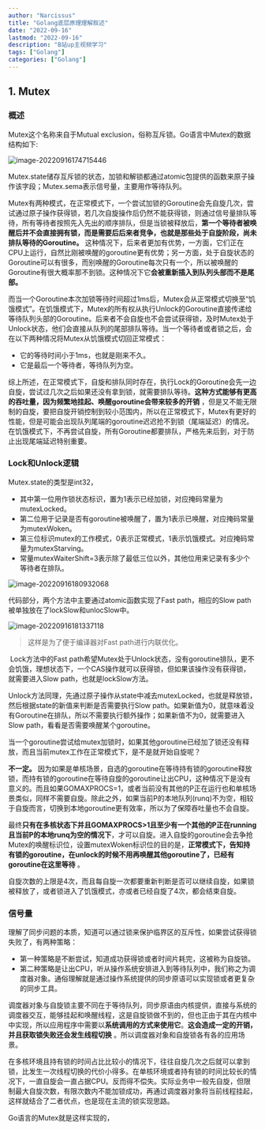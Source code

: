 ```yaml
---
author: "Narcissus"
title: "Golang底层原理理解叙述"
date: "2022-09-16"
lastmod: "2022-09-16"
description: "B站up主视频学习"
tags: ["Golang"]
categories: ["Golang"]
---
```


## 1. Mutex

### 概述

Mutex这个名称来自于Mutual exclusion，俗称互斥锁。Go语言中Mutex的数据结构如下:

![image-20220916174715446](https://narcissusblog-img.oss-cn-beijing.aliyuncs.com/uPic/file-2022-09/image-20220916174715446.png)

​		Mutex.state储存互斥锁的状态，加锁和解锁都通过atomic包提供的函数来原子操作该字段；Mutex.sema表示信号量，主要用作等待队列。

​		Mutex有两种模式，在正常模式下，一个尝试加锁的Goroutine会先自旋几次，尝试通过原子操作获得锁，若几次自旋操作后仍然不能获得锁，则通过信号量排队等待，所有等待者按照先入先出的顺序排队，但是当锁被释放后，**第一个等待者被唤醒后并不会直接拥有锁，而是需要后后来者竞争，也就是那些处于自旋阶段，尚未排队等待的Goroutine。** 这种情况下，后来者更加有优势，一方面，它们正在CPU上运行，自然比刚被唤醒的goroutine更有优势；另一方面，处于自旋状态的Goroutine可以有很多，而别唤醒的Goroutine每次只有一个，所以被唤醒的Goroutine有很大概率那不到锁。这种情况下它**会被重新插入到队列头部而不是尾部。** 

​		而当一个Goroutine本次加锁等待时间超过1ms后，Mutex会从正常模式切换至“饥饿模式”。在饥饿模式下，Mutex的所有权从执行Unlock的Goroutine直接传递给等待队列头部的Goroutine。后来者不会自旋也不会尝试获得锁，及时Mutex处于Unlock状态，他们会直接从队列的尾部排队等待。当一个等待者或者锁之后，会在以下两种情况将Mutex从饥饿模式切回正常模式：

- 它的等待时间小于1ms，也就是刚来不久。
- 它是最后一个等待者，等待队列为空。

​		综上所述，在正常模式下，自旋和排队同时存在，执行Lock的Goroutine会先一边自旋，尝试过几次之后如果还没有拿到锁，就需要排队等待。**这种方式能够有更高的吞吐量，因为频繁地挂起、唤醒goroutine会带来较多的开销** ，但是又不能无限制的自旋，要把自旋开销控制到较小范围内，所以在正常模式下，Mutex有更好的性能，但是可能会出现队列尾端的goroutine迟迟抢不到锁（尾端延迟）的情况。在饥饿模式下，不再尝试自旋，所有Goroutine都要排队，严格先来后到，对于防止出现尾端延迟特别重要。

### Lock和Unlock逻辑

Mutex.state的类型是int32，

- 其中第一位用作锁状态标识，置为1表示已经加锁，对应掩码常量为mutexLocked。
- 第二位用于记录是否有goroutine被唤醒了，置为1表示已唤醒，对应掩码常量为mutexWoken。
- 第三位标识mutex的工作模式，0表示正常模式，1表示饥饿模式。对应掩码常量为mutexStarving。
- 常量mutexWaiterShift=3表示除了最低三位以外，其他位用来记录有多少个等待者在排队。

![image-20220916180932068](https://narcissusblog-img.oss-cn-beijing.aliyuncs.com/uPic/file-2022-09/image-20220916180932068.png)



代码部分，两个方法中主要通过atomic函数实现了Fast path，相应的Slow path被单独放在了lockSlow和unlocSlow中。

![image-20220916181337118](https://narcissusblog-img.oss-cn-beijing.aliyuncs.com/uPic/file-2022-09/image-20220916181337118.png)

> 这样是为了便于编译器对Fast path进行内联优化。

​	Lock方法中的Fast path希望Mutex处于Unlock状态，没有goroutine排队，更不会饥饿，理想状态下，一个CAS操作就可以获得锁，但如果该操作没有获得锁，就需要进入Slow path，也就是lockSlow方法。

​	Unlock方法同理，先通过原子操作从state中减去mutexLocked，也就是释放锁，然后根据state的新值来判断是否需要执行Slow path。如果新值为0，就意味着没有Goroutine在排队，所以不需要执行额外操作；如果新值不为0，就需要进入Slow path，看看是否需要唤醒某个goroutine。



当一个goroutine尝试给mutex加锁时，如果其他goroutine已经加了锁还没有释放，而且当前mutex工作在正常模式下，是不是就开始自旋呢？

**不一定。** 因为如果是单核场景，自选的goroutine在等待持有锁的goroutine释放锁，而持有锁的goroutine在等待自旋的goroutine让出CPU，这种情况下是没有意义的。而且如果GOMAXPROCS=1，或者当前没有其他的P正在运行也和单核场景类似，同样不需要自旋。除此之外，如果当前P的本地队列(runq)不为空，相较于自旋而言，切换到本地goroutine更有效率，所以为了保障吞吐量也不会自旋。

​		最终**只有在多核状态下并且GOMAXPROCS>1且至少有一个其他的P正在running且当前P的本地runq为空的情况下**，才可以自旋。进入自旋的goroutine会去争抢Mutex的唤醒标识位，设置mutexWoken标识位的目的是，**正常模式下，告知持有锁的goroutine，在unlock的时候不用再唤醒其他goroutine了，已经有goroutine在这里等待** 。

自旋次数的上限是4次，而且每自旋一次都要重新判断是否可以继续自旋，如果锁被释放了，或者锁进入了饥饿模式，亦或者已经自旋了4次，都会结束自旋。

### 信号量

理解了同步问题的本质，知道可以通过锁来保护临界区的互斥性，如果尝试获得锁失败了，有两种策略：

- 第一种策略是不断尝试，知道成功获得锁或者时间片耗完，这被称为自旋锁。
- 第二种策略是让出CPU，听从操作系统安排进入到等待队列中，我们称之为调度器对象。通俗理解就是通过操作系统提供的同步原语可以实现锁或者更复杂的同步工具。

​		调度器对象与自旋锁主要不同在于等待队列，同步原语由内核提供，直接与系统的调度器交互，能够挂起和唤醒线程，这是自旋锁做不到的，但也正由于其在内核中中实现，所以应用程序中需要以**系统调用的方式来使用它**。**这会造成一定的开销，并且获取锁失败还会发生线程切换** 。所以调度器对象和自旋锁各有各的应用场景。

​		在多核环境且持有锁的时间占比比较小的情况下，往往自旋几次之后就可以拿到锁，比发生一次线程切换的代价小得多。在单核环境或者持有锁的时间比较长的情况下，一直自旋会一直占据CPU。反而得不偿失。实际业务中一般先自旋，但限制最大自旋次数，有限次数内不能加锁成功，再通过调度器对象将当前线程挂起，这样就结合了二者优点，也是现在主流的锁实现思路。



Go语言的Mutex就是这样实现的，